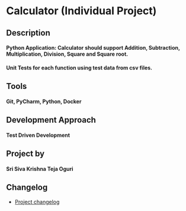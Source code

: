 # Calculator (Individual Project)

## Description
#### Python Application: Calculator should support Addition, Subtraction, Multiplication, Division, Square and Square root.
#### Unit Tests for each function using test data from csv files.

## Tools 
#### Git, PyCharm, Python, Docker

## Development Approach
#### Test Driven Development

## Project by
#### Sri Siva Krishna Teja Oguri

## Changelog
- [Project changelog](/changelog.md)
